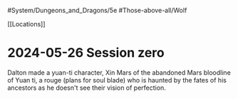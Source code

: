 #System/Dungeons_and_Dragons/5e 
#Those-above-all/Wolf 

[[Locations]]

# 2024-05-26 Session zero

Dalton made a yuan-ti character, Xin Mars of the abandoned Mars bloodline of Yuan ti, a rouge (plans for soul blade) who is haunted by the fates of his ancestors as he doesn't see their vision of perfection.

